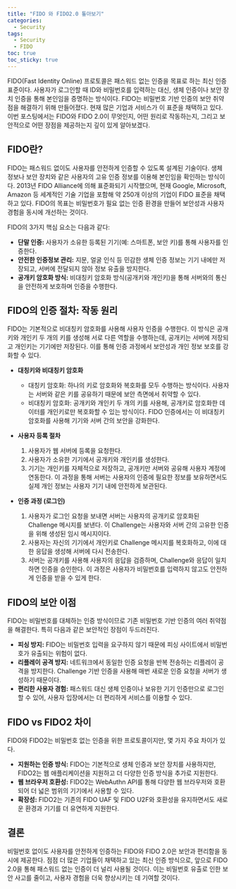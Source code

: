 ```yaml
---
title: "FIDO 와 FIDO2.0 톺아보기"
categories:
  - Security
tags:
  - Security
  - FIDO
toc: true
toc_sticky: true
---
```

FIDO(Fast Identity Online) 프로토콜은 패스워드 없는 인증을 목표로 하는 최신 인증 표준이다. 사용자가 로그인할 때 ID와 비밀번호를 입력하는 대신, 생체 인증이나 보안 장치 인증을 통해 본인임을 증명하는 방식이다. FIDO는 비밀번호 기반 인증의 보안 취약점을 해결하기 위해 만들어졌다. 현재 많은 기업과 서비스가 이 표준을 채택하고 있다. 이번 포스팅에서는 FIDO와 FIDO 2.0이 무엇인지, 어떤 원리로 작동하는지, 그리고 보안적으로 어떤 장점을 제공하는지 깊이 있게 알아보겠다.

## FIDO란?

FIDO는 패스워드 없이도 사용자를 안전하게 인증할 수 있도록 설계된 기술이다. 생체 정보나 보안 장치와 같은 사용자의 고유 인증 정보를 이용해 본인임을 확인하는 방식이다. 2013년 FIDO Alliance에 의해 표준화되기 시작했으며, 현재 Google, Microsoft, Amazon 등 세계적인 기술 기업을 포함해 약 250개 이상의 기업이 FIDO 표준을 채택하고 있다. FIDO의 목표는 비밀번호가 필요 없는 인증 환경을 만들어 보안성과 사용자 경험을 동시에 개선하는 것이다.

FIDO의 3가지 핵심 요소는 다음과 같다:
- **단말 인증:** 사용자가 소유한 등록된 기기(예: 스마트폰, 보안 키)를 통해 사용자를 인증한다.
- **안전한 인증정보 관리:** 지문, 얼굴 인식 등 민감한 생체 인증 정보는 기기 내에만 저장되고, 서버에 전달되지 않아 정보 유출을 방지한다.
- **공개키 암호화 방식:** 비대칭키 암호화 방식(공개키와 개인키)을 통해 서버와의 통신을 안전하게 보호하며 인증을 수행한다.

## FIDO의 인증 절차: 작동 원리

FIDO는 기본적으로 비대칭키 암호화를 사용해 사용자 인증을 수행한다. 이 방식은 공개키와 개인키 두 개의 키를 생성해 서로 다른 역할을 수행하는데, 공개키는 서버에 저장되고 개인키는 기기에만 저장된다. 이를 통해 인증 과정에서 보안성과 개인 정보 보호를 강화할 수 있다.

- **대칭키와 비대칭키 암호화**
  - 대칭키 암호화: 하나의 키로 암호화와 복호화를 모두 수행하는 방식이다. 사용자는 서버와 같은 키를 공유하기 때문에 보안 측면에서 취약할 수 있다.
  - 비대칭키 암호화: 공개키와 개인키 두 개의 키를 사용해, 공개키로 암호화한 데이터를 개인키로만 복호화할 수 있는 방식이다. FIDO 인증에서는 이 비대칭키 암호화를 사용해 기기와 서버 간의 보안을 강화한다.

- **사용자 등록 절차**
  1. 사용자가 웹 서버에 등록을 요청한다.
  2. 사용자가 소유한 기기에서 공개키와 개인키를 생성한다.
  3. 기기는 개인키를 자체적으로 저장하고, 공개키만 서버와 공유해 사용자 계정에 연동한다. 이 과정을 통해 서버는 사용자의 인증에 필요한 정보를 보유하면서도 실제 개인 정보는 사용자 기기 내에 안전하게 보관된다.

- **인증 과정 (로그인)**
  1. 사용자가 로그인 요청을 보내면 서버는 사용자의 공개키로 암호화된 Challenge 메시지를 보낸다. 이 Challenge는 사용자와 서버 간의 고유한 인증을 위해 생성된 임시 메시지이다.
  2. 사용자는 자신의 기기에서 개인키로 Challenge 메시지를 복호화하고, 이에 대한 응답을 생성해 서버에 다시 전송한다.
  3. 서버는 공개키를 사용해 사용자의 응답을 검증하며, Challenge와 응답이 일치하면 인증을 승인한다. 이 과정은 사용자가 비밀번호를 입력하지 않고도 안전하게 인증을 받을 수 있게 한다.

## FIDO의 보안 이점

FIDO는 비밀번호를 대체하는 인증 방식이므로 기존 비밀번호 기반 인증의 여러 취약점을 해결한다. 특히 다음과 같은 보안적인 장점이 두드러진다.

- **피싱 방지:** FIDO는 비밀번호 입력을 요구하지 않기 때문에 피싱 사이트에서 비밀번호가 유출되는 위험이 없다.
- **리플레이 공격 방지:** 네트워크에서 동일한 인증 요청을 반복 전송하는 리플레이 공격을 방지한다. Challenge 기반 인증을 사용해 매번 새로운 인증 요청을 서버가 생성하기 때문이다.
- **편리한 사용자 경험:** 패스워드 대신 생체 인증이나 보유한 기기 인증만으로 로그인할 수 있어, 사용자 입장에서는 더 편리하게 서비스를 이용할 수 있다.

## FIDO vs FIDO2 차이

FIDO와 FIDO2는 비밀번호 없는 인증을 위한 프로토콜이지만, 몇 가지 주요 차이가 있다.
- **지원하는 인증 방식:** FIDO는 기본적으로 생체 인증과 보안 장치를 사용하지만, FIDO2는 웹 애플리케이션을 지원하고 더 다양한 인증 방식을 추가로 지원한다.
- **웹 브라우저 호환성:** FIDO2는 WebAuthn API를 통해 다양한 웹 브라우저와 호환되어 더 넓은 범위의 기기에서 사용할 수 있다.
- **확장성:** FIDO2는 기존의 FIDO UAF 및 FIDO U2F와 호환성을 유지하면서도 새로운 환경과 기기를 더 유연하게 지원한다.

## 결론

비밀번호 없이도 사용자를 안전하게 인증하는 FIDO와 FIDO 2.0은 보안과 편리함을 동시에 제공한다. 점점 더 많은 기업들이 채택하고 있는 최신 인증 방식으로, 앞으로 FIDO 2.0을 통해 패스워드 없는 인증이 더 널리 사용될 것이다. 이는 비밀번호 유출로 인한 보안 사고를 줄이고, 사용자 경험을 더욱 향상시키는 데 기여할 것이다.
